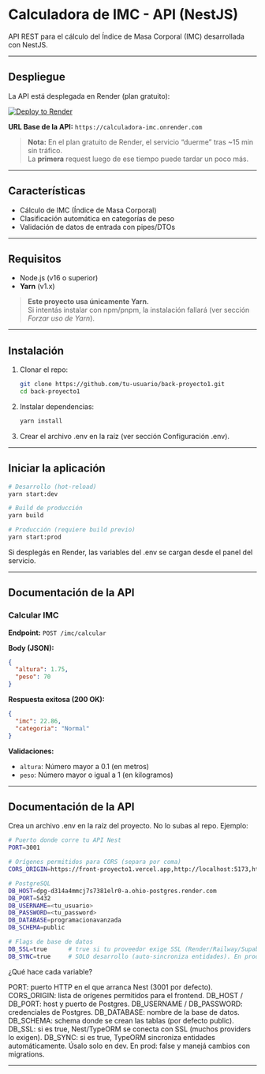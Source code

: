 # Calculadora de IMC - API (NestJS)

API REST para el cálculo del Índice de Masa Corporal (IMC) desarrollada con NestJS.

---

## Despliegue

La API está desplegada en Render (plan gratuito):

[![Deploy to Render](https://render.com/images/deploy-to-render-button.svg)](https://render.com/deploy?repo=https://github.com/tu-usuario/back-proyecto1)

**URL Base de la API:** `https://calculadora-imc.onrender.com`

> **Nota:** En el plan gratuito de Render, el servicio “duerme” tras ~15 min sin tráfico.  
> La **primera** request luego de ese tiempo puede tardar un poco más.

---

## Características

- Cálculo de IMC (Índice de Masa Corporal)
- Clasificación automática en categorías de peso
- Validación de datos de entrada con pipes/DTOs

---

## Requisitos

- Node.js (v16 o superior)
- **Yarn** (v1.x)

> **Este proyecto usa únicamente Yarn.**  
> Si intentás instalar con npm/pnpm, la instalación fallará (ver sección *Forzar uso de Yarn*).

---

## Instalación

1. Clonar el repo:
   ```bash
   git clone https://github.com/tu-usuario/back-proyecto1.git
   cd back-proyecto1
2. Instalar dependencias:
   ```bash
   yarn install
3. Crear el archivo .env en la raíz (ver sección  Configuración .env).

---

## Iniciar la aplicación
 ```bash
# Desarrollo (hot-reload)
yarn start:dev

# Build de producción
yarn build

# Producción (requiere build previo)
yarn start:prod
```
Si desplegás en Render, las variables del .env se cargan desde el panel del servicio.

---


## Documentación de la API

### Calcular IMC

**Endpoint:** `POST /imc/calcular`

**Body (JSON):**
```json
{
  "altura": 1.75,
  "peso": 70
}
```

**Respuesta exitosa (200 OK):**
```json
{
  "imc": 22.86,
  "categoria": "Normal"
}
```

**Validaciones:**
- `altura`: Número mayor a 0.1 (en metros)
- `peso`: Número mayor o igual a 1 (en kilogramos)

---

## Documentación de la API

Crea un archivo .env en la raíz del proyecto. No lo subas al repo. Ejemplo:
 
 ```bash
# Puerto donde corre tu API Nest
PORT=3001

# Orígenes permitidos para CORS (separa por coma)
CORS_ORIGIN=https://front-proyecto1.vercel.app,http://localhost:5173,http://localhost:3000

# PostgreSQL
DB_HOST=dpg-d314a4mmcj7s7381elr0-a.ohio-postgres.render.com
DB_PORT=5432
DB_USERNAME=<tu_usuario>
DB_PASSWORD=<tu_password>
DB_DATABASE=programacionavanzada
DB_SCHEMA=public

# Flags de base de datos
DB_SSL=true      # true si tu proveedor exige SSL (Render/Railway/Supabase/Heroku)
DB_SYNC=true     # SOLO desarrollo (auto-sincroniza entidades). En producción: false
```

¿Qué hace cada variable?

PORT: puerto HTTP en el que arranca Nest (3001 por defecto).
CORS_ORIGIN: lista de orígenes permitidos para el frontend.
DB_HOST / DB_PORT: host y puerto de Postgres.
DB_USERNAME / DB_PASSWORD: credenciales de Postgres.
DB_DATABASE: nombre de la base de datos.
DB_SCHEMA: schema donde se crean las tablas (por defecto public).
DB_SSL: si es true, Nest/TypeORM se conecta con SSL (muchos providers lo exigen).
DB_SYNC: si es true, TypeORM sincroniza entidades automáticamente.
Úsalo solo en dev. En prod: false y manejá cambios con migrations.

---




















